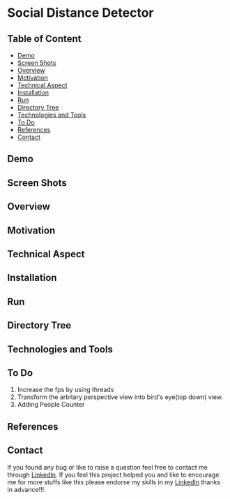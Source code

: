 # Social Distance Detector
## Table of Content
- [Demo](#demo)
- [Screen Shots](#screen-shots)
- [Overview](#overview)
- [Motivation](#motivation)
- [Technical Aspect](#technical-aspect)
- [Installation](#installation)
- [Run](#run)
- [Directory Tree](#directory-tree)
- [Technologies and Tools](#technologies-and-tools)
- [To Do](#to-do)
- [References](#references)
- [Contact](#contact)
## Demo
## Screen Shots
## Overview
## Motivation
## Technical Aspect
## Installation
## Run
## Directory Tree
## Technologies and Tools
## To Do
1. Increase the fps by using threads
2. Transform the arbitary perspective view into bird's eye(top down) view.
3. Adding People Counter
## References
## Contact
If you found any bug or like to raise a question feel free to contact me through [LinkedIn](https://www.linkedin.com/in/kirushikesh-d-b-10a75a169/). If you feel this project helped you and like to encourage me for more stuffs like this please endorse my skills in my [LinkedIn](https://www.linkedin.com/in/kirushikesh-d-b-10a75a169/) thanks in advance!!!.
